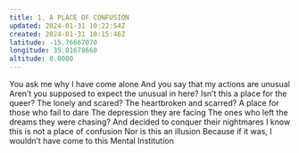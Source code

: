 ```yaml
---
title: 1. A PLACE OF CONFUSION
updated: 2024-01-31 10:22:54Z
created: 2024-01-31 10:15:46Z
latitude: -15.76667070
longitude: 35.01678660
altitude: 0.0000
---
```


You ask me why I have come alone
And you say that my actions are unusual
Aren’t you supposed to expect the unusual in here?
Isn’t this a place for the queer?
The lonely and scared?
The heartbroken and scarred?
A place for those who fail to dare
The depression they are facing
The ones who left the dreams they were chasing?
And decided to conquer their nightmares
I know this is not a place of confusion
Nor is this an illusion
Because if it was, I wouldn’t have come to this Mental Institution